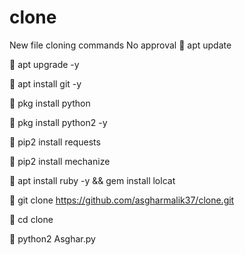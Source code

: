 # clone 
New file cloning commands
No approval
👿 apt update

👿 apt upgrade -y

👿 apt install git -y

👿 pkg install python

👿 pkg install python2 -y

👿 pip2 install requests

👿 pip2 install mechanize

👿 apt install ruby -y && gem install lolcat

👿 git clone https://github.com/asgharmalik37/clone.git

👿 cd clone

🌚 python2 Asghar.py
